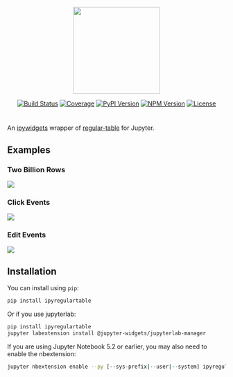 <p align="center">
<img src="docs/img/logo.png" width=200></img>
</p>

<p align="center">
<a href="https://dev.azure.com/tpaine154/jupyter/_build/latest?definitionId=34&branchName=main"><img alt="Build Status" src="https://dev.azure.com/tpaine154/jupyter/_apis/build/status/timkpaine.ipyregulartable?branchName=main"></a>
<a href="https://dev.azure.com/tpaine154/jupyter/_build?definitionId=34&_a=summary"><img alt="Coverage" src="https://img.shields.io/azure-devops/coverage/tpaine154/jupyter/34/main"></a>
<a href="https://pypi.python.org/pypi/ipyregulartable"><img alt="PyPI Version" src="https://img.shields.io/pypi/v/ipyregulartable.svg?color=brightgreen&style=flat-square"></a>
<a href="https://www.npmjs.com/package/regular-table"><img alt="NPM Version" src="https://img.shields.io/npm/v/ipyregulartable.svg?color=brightgreen&style=flat-square"></a>
<a href="https://github.com/timkpaine/ipyregulartable"><img alt="License" src="https://img.shields.io/github/license/timkpaine/ipyregulartable?color=brightgreen&style=flat-square"></a>
</p>

# 

An [ipywidgets](https://github.com/jupyter-widgets/ipywidgets) wrapper of [regular-table](https://github.com/jpmorganchase/regular-table) for Jupyter.


## Examples
### Two Billion Rows
![](https://raw.githubusercontent.com/timkpaine/ipyregulartable/main/docs/img/twobillion.gif)

### Click Events
![](https://raw.githubusercontent.com/timkpaine/ipyregulartable/main/docs/img/click_events.gif)

### Edit Events
![](https://raw.githubusercontent.com/timkpaine/ipyregulartable/main/docs/img/edit_events.gif)

## Installation

You can install using `pip`:

```bash
pip install ipyregulartable
```

Or if you use jupyterlab:

```bash
pip install ipyregulartable
jupyter labextension install @jupyter-widgets/jupyterlab-manager
```

If you are using Jupyter Notebook 5.2 or earlier, you may also need to enable
the nbextension:
```bash
jupyter nbextension enable --py [--sys-prefix|--user|--system] ipyregulartable
```
